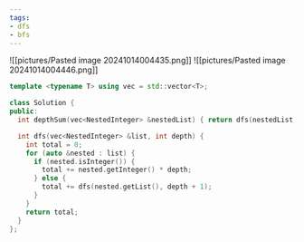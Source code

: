 ```yaml
---
tags:
- dfs
- bfs
---
```

![[pictures/Pasted image 20241014004435.png]]
![[pictures/Pasted image 20241014004446.png]]


```c++
template <typename T> using vec = std::vector<T>;

class Solution {
public:
  int depthSum(vec<NestedInteger> &nestedList) { return dfs(nestedList, 1); }

  int dfs(vec<NestedInteger> &list, int depth) {
    int total = 0;
    for (auto &nested : list) {
      if (nested.isInteger()) {
        total += nested.getInteger() * depth;
      } else {
        total += dfs(nested.getList(), depth + 1);
      }
    }
    return total;
  }
};
```